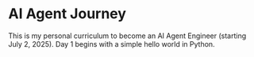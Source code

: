 # AI Agent Journey

This is my personal curriculum to become an AI Agent Engineer (starting July 2, 2025). Day 1 begins with a simple hello world in Python.
